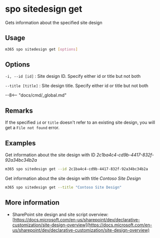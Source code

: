 # spo sitedesign get

Gets information about the specified site design

## Usage

```sh
m365 spo sitedesign get [options]
```

## Options

`-i, --id [id]`
: Site design ID. Specify either id or title but not both

`--title [title]`
: Site design title. Specify either id or title but not both

--8<-- "docs/cmd/_global.md"

## Remarks

If the specified `id` or `title` doesn't refer to an existing site design, you will get a `File not found` error.

## Examples

Get information about the site design with ID _2c1ba4c4-cd9b-4417-832f-92a34bc34b2a_

```sh
m365 spo sitedesign get --id 2c1ba4c4-cd9b-4417-832f-92a34bc34b2a
```

Get information about the site design with title _Contoso Site Design_

```sh
m365 spo sitedesign get --title "Contoso Site Design"
```

## More information

- SharePoint site design and site script overview: [https://docs.microsoft.com/en-us/sharepoint/dev/declarative-customization/site-design-overview](https://docs.microsoft.com/en-us/sharepoint/dev/declarative-customization/site-design-overview)